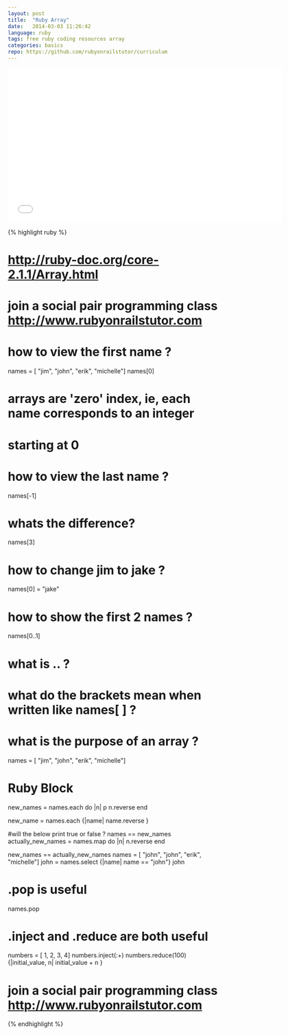 ```yaml
---
layout: post
title:  "Ruby Array"
date:   2014-03-03 11:26:42
language: ruby
tags: free ruby coding resources array
categories: basics
repo: https://github.com/rubyonrailstutor/curriculum
---
```

<iframe width="640" height="360" src="//www.youtube.com/embed/X4gutclFQ7M?vq=hd1080" frameborder="0" allowfullscreen></iframe>


{% highlight ruby %}
# http://ruby-doc.org/core-2.1.1/Array.html
# join a social pair programming class http://www.rubyonrailstutor.com

# how to view the first name ?
names = [ "jim", "john", "erik", "michelle"]
names[0]

# arrays are 'zero' index, ie, each name corresponds to an integer
# starting at 0

# how to view the last name ?
names[-1]

# whats the difference? 
names[3]

# how to change jim to jake ? 
names[0] = "jake"

# how to show the first 2 names ? 
names[0..1]

# what is .. ? 
# what do the brackets mean when written like names[ ] ?
# what is the purpose of an array ?

names = [ "jim", "john", "erik", "michelle"]

# Ruby Block
new_names = names.each do |n|
  p n.reverse
end

new_name = names.each {|name| name.reverse }

#will the below print true or false ?
names == new_names
actually_new_names = names.map do |n|
  n.reverse
end

new_names == actually_new_names
names = [ "john", "john", "erik", "michelle"]
john = names.select {|name| name == "john"}
john

# .pop is useful
names.pop

# .inject and .reduce are both useful
numbers = [ 1, 2, 3, 4]
numbers.inject(:+)
numbers.reduce(100) {|initial_value, n| initial_value + n }

# join a social pair programming class http://www.rubyonrailstutor.com
{% endhighlight %}
